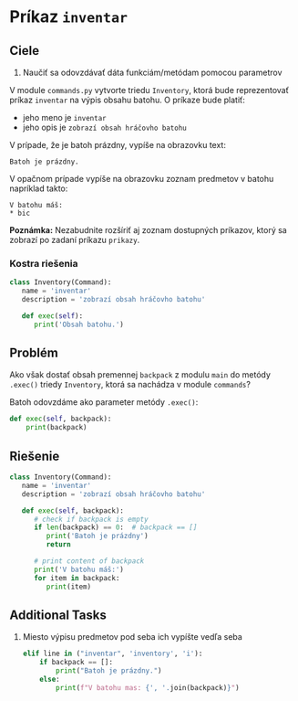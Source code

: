 # Príkaz `inventar`

## Ciele

1. Naučiť sa odovzdávať dáta funkciám/metódam pomocou parametrov

V module `commands.py` vytvorte triedu `Inventory`, ktorá bude reprezentovať príkaz `inventar` na výpis obsahu batohu. O
príkaze bude platiť:

* jeho meno je `inventar`
* jeho opis je `zobrazí obsah hráčovho batohu`

V prípade, že je batoh prázdny, vypíše na obrazovku text:

```
Batoh je prázdny.
```

V opačnom prípade vypíše na obrazovku zoznam predmetov v batohu napríklad takto:

```
V batohu máš:
* bic
```

**Poznámka:** Nezabudnite rozšíriť aj zoznam dostupných príkazov, ktorý sa zobrazí po zadaní príkazu `prikazy`.

### Kostra riešenia

```python
class Inventory(Command):
   name = 'inventar'
   description = 'zobrazí obsah hráčovho batohu'

   def exec(self):
      print('Obsah batohu.')
```

## Problém

Ako však dostať obsah premennej `backpack` z modulu `main` do metódy `.exec()` triedy `Inventory`, ktorá sa nachádza v
module `commands`?

Batoh odovzdáme ako parameter metódy `.exec()`:

```python
def exec(self, backpack):
    print(backpack)
```


## Riešenie

```python
class Inventory(Command):
   name = 'inventar'
   description = 'zobrazí obsah hráčovho batohu'

   def exec(self, backpack):
      # check if backpack is empty
      if len(backpack) == 0:  # backpack == []
         print('Batoh je prázdny')
         return

      # print content of backpack
      print('V batohu máš:')
      for item in backpack:
         print(item)
```

## Additional Tasks

1. Miesto výpisu predmetov pod seba ich vypíšte vedľa seba

   ```python
   elif line in ("inventar", 'inventory', 'i'):
       if backpack == []:
           print("Batoh je prázdny.")
       else:
           print(f"V batohu mas: {', '.join(backpack)}")
   ```
